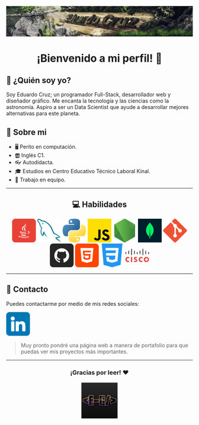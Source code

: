 <div align="center">
  <a href="https://github.com/ecruz-2021122">
    <img src="./assets/img/banner.png" alt="Logo">
  </a>
</div>

<p></p>

<div align="center">

<h1><strong>¡Bienvenido a mi perfil! 👋</strong></h1>

</div>

## **🤔 ¿Quién soy yo?** ##

Soy Eduardo Cruz; un programador Full-Stack, desarrollador web y diseñador gráfico. Me encanta la tecnología y las ciencias como la astronomía. Aspiro a ser un Data Scientist que ayude a desarrollar mejores alternativas para este planeta.

## **📖 Sobre mi** ##

- 🖥️ Perito en computación.
- 🆎 Inglés C1.
- 👓 Autodidacta.
- 🎓 Estudios en Centro Educativo Técnico Laboral Kinal.
- 👊 Trabajo en equipo.

<hr>

<div align="center"> 
<h2><strong>💻 Habilidades</strong></h2>
    <img src="./assets/img/java.png">
    <img src="./assets/img/mysql.png">
    <img src="./assets/img/python.png">
    <img src="./assets/img/js.png">
    <img src="./assets/img/nodejs.png">
    <img src="./assets/img/mongo.png">
    <img src="./assets/img/git.png">
    <img src="./assets/img/github.png">
    <img src="./assets/img/html-5.png">
    <img src="./assets/img/css-3.png">
    <img src="./assets/img/cisco.png">
</div>

<hr>

## **📒 Contacto** ##

Puedes contactarme por medio de mis redes sociales:

  <a href="https://www.linkedin.com/in/euar/">
    <img src="./assets/img/linkedin.png" alt="Logo">
  </a>

<p>

> Muy pronto pondré una página web a manera de portafolio para que puedas ver mis proyectos más importantes.

<hr>

<div align="center">
<h3>¡Gracias por leer! ❤️</h3>
  <a href="https://github.com/ecruz-2021122">
    <img src="./assets/img/icon.png" alt="Footer" height="100">
  </a>
</div>